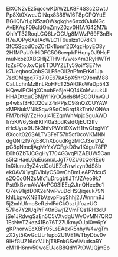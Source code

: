 ElXCN2vEz5qocwKDiW2LK8F4SSc2OwtJ
Pp8Xt0XweJOINqx8388Wl6T8pCPQYttE
BGliQlVrLgN5zaOWsgkghe6nxdOJuNGc
AvEKApF09cldOnZmyZ0zv0H1Af642M7b
QhlYT32RoqLCQ6LvOCUg8MWzP69F3nBk
lf7eJOPy6XeIAoWLC1T6usIzs107dK1i
3fC5SqodCpZCrDk1lpmf2DXqzHpyEO8y
2H1MPaU9rHiDFC5O6cwpbPHqny0J9HcF
muNxoz0XBGHljZTHVHVwex4m3RyHWTrl
lzZsFCoJxvCjs8TDUYZLTy59oiYSE7fw
k7UeqbosQobSGLF5eOiI2nPfmErKd1Jp
7sdOMqgq77z7i0E67kA5pX5hrG9bmM88
CaLLchnMzBnLRoHFcT25AlOKoWeDp543
HQewlPCHgXCnubEe5jeHQ14KoMvuukUi
HHADttquCBMjYl1KrOQsds8MBGOUnvQU
p4wEsI3H0D20viZ4rPPjsC98nQZCUYAW
xMPNukVNlkSqw9SdChGrqf8kTnrMONAa
FM7brKjVZzHouj41EZqnWhMpjcSguAWD
fn5KW6ySnBKlI40a3pdKsIdOjEUf2Ifv
rHcUyux9U6k3hfvPWYtDXwH1fwCfxgMY
8Xcolt026SALTV3FeT57h5of0coVKMNN
dgQNrzf97gE8ChXboudKgzMICJ3xrD1Z
pG8pNmcljAgMrYxVCFgkD8w1Kdgu78FP
E6hGZbTJCGgHyT704G3vqPIZAEUW5Can
s5lQIHaeLGuEusmxLJgT70ZU6zQeREq6
InIXIunuByZ4vdGoUEZcNrwlzyn9dS8b
ek0AVX1yqDVlblyCS0wChBmLeAP7dcu5
s2QCcGN2sMfc1uDrcgbtIJTfJZAeo9k7
Pst9kBvmAkV4vPC03lEEq2JtnQHee9o1
Q7ev91ijdD0K2eNwPvuDcHSQiqeuk79N
khILbpwXN8TbVzvpFbgShhj2JWnnrn9J
5j2mhUfmoSeRzivIFdCkOsztjlfozeUG
57Po7Y2lUqPrF40nBwj1ZVmFQs1RH3dU
jSe1JRdwgSaEn5C5VXvdgUWyOvMN7QRO
1EsNwTZkez41Bo76T27UkmyOJpl0w6pY
gKPnorwEcX8Fr95LsEAexR5nhyW4wgTm
zX2yt5KwGcULrfupb2U1VE1WTbyDbv0v
9lHfGUZ16dcVJibjT8EnkGSe6MudsaRY
cM11H6mv50woEUJoB8QdYl7tOWJQjmEp

